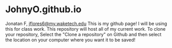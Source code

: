 # JohnyO.github.io
Jonatan F, jflores6@my.waketech.edu
This is my github page! I will be using this for class work. 
This repository will host all of my current work. 
To clone your repository, Select the "Clone a repository" on Github and then select the location on your computer where you want it to be saved!
